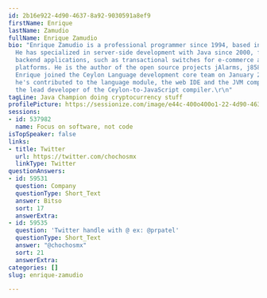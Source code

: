 ```yaml
---
id: 2b16e922-4d90-4637-8a92-9030591a8ef9
firstName: Enrique
lastName: Zamudio
fullName: Enrique Zamudio
bio: "Enrique Zamudio is a professional programmer since 1994, based in Mexico City.
  He has specialized in server-side development with Java since 2000, focusing on
  backend applications, such as transactional switches for e-commerce and payment
  platforms. He is the author of the open source projects jAlarms, j8583 and ScalaSQL.
  Enrique joined the Ceylon Language development core team on January 2012, where
  he's contributed to the language module, the web IDE and the JVM compiler, and is
  the lead developer of the Ceylon-to-JavaScript compiler.\r\n"
tagLine: Java Champion doing cryptocurrency stuff
profilePicture: https://sessionize.com/image/e44c-400o400o1-22-4d90-4637-8a92-9030591a8ef9.9cb220d2-3f6a-4fae-82cf-10cf834c6246.jpg
sessions:
- id: 537982
  name: Focus on software, not code
isTopSpeaker: false
links:
- title: Twitter
  url: https://twitter.com/chochosmx
  linkType: Twitter
questionAnswers:
- id: 59531
  question: Company
  questionType: Short_Text
  answer: Bitso
  sort: 17
  answerExtra: 
- id: 59535
  question: 'Twitter handle with @ ex: @prpatel'
  questionType: Short_Text
  answer: "@chochosmx"
  sort: 21
  answerExtra: 
categories: []
slug: enrique-zamudio

---
```

